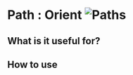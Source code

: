 # Path : Orient ![Paths](https://img.shields.io/badge/Paths-955195)

## What is it useful for?


## How to use
